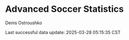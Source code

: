 # Advanced Soccer Statistics
Denis Ostroushko

<!-- gfm -->

Last successful data update: 2025-03-28 05:15:35 CST
